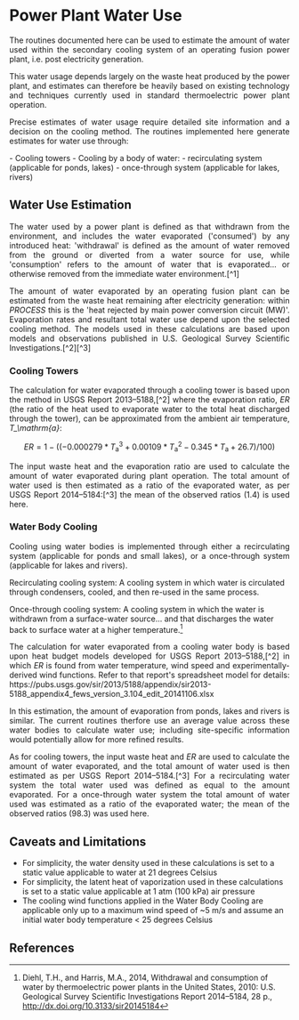 # Power Plant Water Use

<p style='text-align: justify;'>
The routines documented here can be used to estimate the amount of water used within the secondary cooling system of an operating fusion power plant, i.e. post electricity generation. </p>

<p style='text-align: justify;'>
This water usage depends largely on the waste heat produced by the power plant, and estimates can therefore be heavily based on existing technology and techniques currently used in standard thermoelectric power plant operation. </p>

<p style='text-align: justify;'>
Precise estimates of water usage require detailed site information and a decision on the cooling method. The routines implemented here generate estimates for water use through: </p>
- Cooling towers
- Cooling by a body of water:
   - recirculating system (applicable for ponds, lakes)
   - once-through system (applicable for lakes, rivers)

## Water Use Estimation

<p style='text-align: justify;'>
The water used by a power plant is defined as that withdrawn from the environment, and includes the water evaporated ('consumed') by any introduced heat: 'withdrawal' is defined as the amount of water removed from the ground or diverted from a water source for use, while 'consumption' refers to the amount of water that is evaporated... or otherwise removed from the immediate water environment.[^1] </p>

<p style='text-align: justify;'>
The amount of water evaporated by an operating fusion plant can be estimated from the waste heat remaining after electricity generation: within <em>PROCESS</em> this is the 'heat rejected by main power conversion circuit (MW)'. Evaporation rates and resultant total water use depend upon the selected cooling method. The models used in these calculations are based upon models and observations published in U.S. Geological Survey Scientific Investigations.[^2][^3]
</p>

### Cooling Towers

<p style='text-align: justify;'>
The calculation for water evaporated through a cooling tower is based upon the method in USGS Report 2013–5188,[^2] where the evaporation ratio, <em>ER</em> (the ratio of the heat used to evaporate water to the total heat discharged through the tower), can be approximated from the ambient air temperature, <em>T_\mathrm{a}</em>:</p>

```math
ER = 1 - ( (-0.000279*T_\mathrm{a}^3 + 0.00109*T_\mathrm{a}^2 - 0.345*T_\mathrm{a} + 26.7) /100)
```

<p style='text-align: justify;'>
The input waste heat and the evaporation ratio are used to calculate the amount of water evaporated during plant operation. The total amount of water used is then estimated as a ratio of the evaporated water, as per USGS Report 2014–5184:[^3] the mean of the observed ratios (1.4) is used here.</p>

### Water Body Cooling

<p style='text-align: justify;'>
Cooling using water bodies is implemented through either a recirculating system (applicable for ponds and small lakes), or a once-through system (applicable for lakes and rivers).</p>

Recirculating cooling system: A cooling system in which water is circulated through condensers, cooled, and then re-used in the same process.

Once-through cooling system: A cooling system in which the water is withdrawn from a surface-water source... and that discharges the water back to surface water at a higher temperature.[^3]

<p style='text-align: justify;'>
The calculation for water evaporated from a cooling water body is based upon heat budget models developed for USGS Report 2013–5188,[^2] in which <em>ER</em> is found from water temperature, wind speed and experimentally-derived wind functions. Refer to that report's spreadsheet model for details: https://pubs.usgs.gov/sir/2013/5188/appendix/sir2013-5188_appendix4_fews_version_3.104_edit_20141106.xlsx
</p>

<p style='text-align: justify;'>
In this estimation, the amount of evaporation from ponds, lakes and rivers is similar. The current routines therfore use an average value across these water bodies to calculate water use; including site-specific information would potentially allow for more refined results.</p>

<p style='text-align: justify;'>
As for cooling towers, the input waste heat and <em>ER</em> are used to calculate the amount of water evaporated, and the total amount of water used is then estimated as per USGS Report 2014–5184.[^3] For a recirculating water system the total water used was defined as equal to the amount evaporated. For a once-through water system the total amount of water used was estimated as a ratio of the evaporated water; the mean of the observed ratios (98.3) was used here.</p>

## Caveats and Limitations

- For simplicity, the water density used in these calculations is set to a static value applicable to water at 21 degrees Celsius
- For simplicity, the latent heat of vaporization used in these calculations is set to a static value applicable at 1 atm (100 kPa) air pressure
- The cooling wind functions applied in the Water Body Cooling are applicable only up to a maximum wind speed of ~5 m/s and assume an initial water body temperature < 25 degrees Celsius

## References

[^1]: J Macknick and R Newmark and G Heath and K C Hallett, Operational water consumption and withdrawal factors for electricity generating technologies: a review of existing literature, 2012, Environ. Res. Lett. 7 045802, https://doi.org/10.1088/1748-9326/7/4/045802

[^2]: Diehl, T.H., Harris, M.A., Murphy, J.C., Hutson, S.S., and Ladd, D.E., 2013, Methods for estimating water consumption for thermoelectric power plants in the United States: U.S. Geological Survey Scientific Investigations Report 2013–5188, 78 p., http://dx.doi.org/10.3133/sir20135188

[^3]: Diehl, T.H., and Harris, M.A., 2014, Withdrawal and consumption of water by thermoelectric power plants in the United States, 2010: U.S. Geological Survey Scientific Investigations Report 2014–5184, 28 p., http://dx.doi.org/10.3133/sir20145184